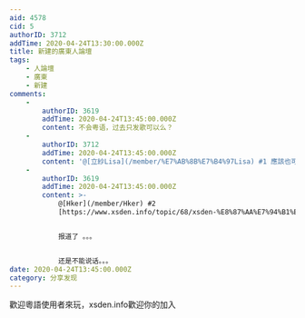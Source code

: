 ```yaml
---
aid: 4578
cid: 5
authorID: 3712
addTime: 2020-04-24T13:30:00.000Z
title: 新建的廣東人論壇
tags:
    - 人論壇
    - 廣東
    - 新建
comments:
    -
        authorID: 3619
        addTime: 2020-04-24T13:45:00.000Z
        content: 不会粤语，过去只发歌可以么？
    -
        authorID: 3712
        addTime: 2020-04-24T13:45:00.000Z
        content: '@[立紗Lisa](/member/%E7%AB%8B%E7%B4%97Lisa) #1 應該也可以，不會不歡迎你的'
    -
        authorID: 3619
        addTime: 2020-04-24T13:45:00.000Z
        content: >-
            @[Hker](/member/Hker) #2
            [https://www.xsden.info/topic/68/xsden-%E8%87%AA%E7%94%B1%E5%8C%BF%E5%90%8D%E5%98%85%E7%B2%B5%E8%AA%9E%E8%A8%8E%E8%AB%96%E5%8D%80-%E6%96%B0%E4%BA%BA%E5%A0%B1%E5%88%B0%E8%B2%BC-2/8](https://www.xsden.info/topic/68/xsden-%E8%87%AA%E7%94%B1%E5%8C%BF%E5%90%8D%E5%98%85%E7%B2%B5%E8%AA%9E%E8%A8%8E%E8%AB%96%E5%8D%80-%E6%96%B0%E4%BA%BA%E5%A0%B1%E5%88%B0%E8%B2%BC-2/8)


            报道了 。。。


            还是不能说话。。。
date: 2020-04-24T13:45:00.000Z
category: 分享发现
---
```


歡迎粵語使用者來玩，xsden.info歡迎你的加入
